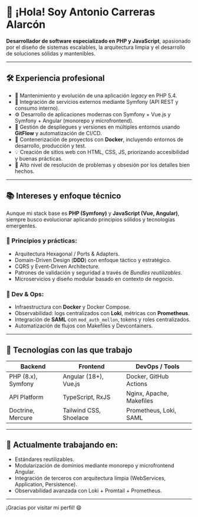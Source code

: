 # 👋 ¡Hola! Soy Antonio Carreras Alarcón

**Desarrollador de software especializado en PHP y JavaScript**, apasionado por el diseño de sistemas escalables, la arquitectura limpia y el desarrollo de soluciones sólidas y mantenibles.

---

## 🛠️ Experiencia profesional

- 🔧 Mantenimiento y evolución de una aplicación *legacy* en PHP 5.4.
- 🧩 Integración de servicios externos mediante Symfony (API REST y consumo interno).
- ⚙️ Desarrollo de aplicaciones modernas con Symfony + Vue.js y Symfony + Angular (monorepo y microfrontend).
- 🚀 Gestión de despliegues y versiones en múltiples entornos usando **GitFlow** y automatización de CI/CD.
- 🐳 Contenerización de proyectos con **Docker**, incluyendo entornos de desarrollo, producción y test.
- 💡 Creación de sitios web con HTML, CSS, JS, priorizando accesibilidad y buenas prácticas.
- 🧠 Alto nivel de resolución de problemas y obsesión por los detalles bien hechos.

---

## 📚 Intereses y enfoque técnico

Aunque mi stack base es **PHP (Symfony)** y **JavaScript (Vue, Angular)**, siempre busco evolucionar aplicando principios sólidos y tecnologías emergentes.

### 🧱 Principios y prácticas:
- Arquitectura Hexagonal / Ports & Adapters.
- Domain-Driven Design (**DDD**) con enfoque táctico y estratégico.
- CQRS y Event-Driven Architecture.
- Patrones de validación y seguridad a través de *Bundles reutilizables*.
- Microservicios y diseño modular basado en contexto de negocio.

### 🧪 Dev & Ops:
- Infraestructura con **Docker** y Docker Compose.
- Observabilidad: logs centralizados con **Loki**, métricas con **Prometheus**.
- Integración de **SAML** con `mod_auth_mellon`, tokens y roles centralizados.
- Automatización de flujos con Makefiles y Devcontainers.

---

## 🧰 Tecnologías con las que trabajo

| Backend        | Frontend         | DevOps / Tools           |
|----------------|------------------|---------------------------|
| PHP (8.x), Symfony | Angular (18+), Vue.js  | Docker, GitHub Actions    |
| API Platform   | TypeScript, RxJS | Nginx, Apache, Makefiles  |
| Doctrine, Mercure | Tailwind CSS, Shoelace | Prometheus, Loki, SAML    |

---

## 🌱 Actualmente trabajando en:

- Estándares reutilizables.
- Modularización de dominios mediante monorepo y microfrontend Angular.
- Integración de terceros con arquitectura limpia (WebServices, Application, Persistence).
- Observabilidad avanzada con Loki + Promtail + Prometheus.

---

¡Gracias por visitar mi perfil! 😄
